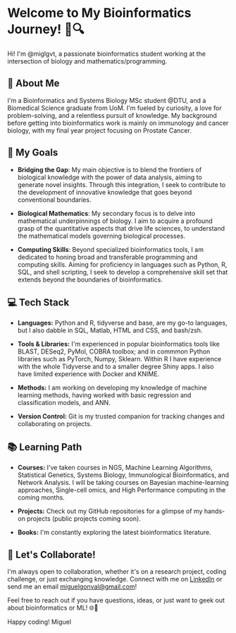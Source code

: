 # Welcome to My Bioinformatics Journey! 🧬🔍

Hi! I'm @miglgvt, a passionate bioinformatics student working at the intersection of biology and mathematics/programming. 

## 🧪 About Me

I'm a Bioinformatics and Systems Biology MSc student @DTU, and a Biomedical Science graduate from UoM. I'm fueled by curiosity, a love for problem-solving, and a relentless pursuit of knowledge. My background before getting into bioinformatics work is mainly on immunology and cancer biology, with my final year project focusing on Prostate Cancer.

## 🚀 My Goals

- **Bridging the Gap**: My main objective is to blend the frontiers of biological knowledge with the power of data analysis, aiming to generate novel insights. Through this integration, I seek to contribute to the development of innovative knowledge that goes beyond conventional boundaries.
 
- **Biological Mathematics**: My secondary focus is to delve into mathematical underpinnings of biology. I aim to acquire a profound grasp of the quantitative aspects that drive life sciences, to understand the mathematical models governing biological processes.

- **Computing Skills**: Beyond specialized bioinformatics tools, I am dedicated to honing broad and transferable programming and computing skills. Aiming for proficiency in languages such as Python, R, SQL, and shell scripting, I seek to develop a comprehensive skill set that extends beyond the boundaries of bioinformatics.


## 💻 Tech Stack

- **Languages:** Python and R, tidyverse and base, are my go-to languages, but I also dabble in SQL, Matlab, HTML and CSS, and bash/zsh. 

- **Tools & Libraries:** I'm experienced in popular bioinformatics tools like BLAST, DESeq2, PyMol, COBRA toolbox; and in commmon Python libraries such as PyTorch, Numpy, Sklearn. Within R I have experience with the whole Tidyverse and to a smaller degree Shiny apps. I also have limited experience with Docker and KNIME.
  
- **Methods:** I am working on developing my knowledge of machine learning methods, having worked with basic regression and classification models, and ANN.
  
- **Version Control:** Git is my trusted companion for tracking changes and collaborating on projects.

## 📚 Learning Path

- **Courses:** I've taken courses in NGS, Machine Learning Algorithms, Statistical Genetics, Systems Biology, Immunological Bioinformatics, and Network Analysis. I will be taking courses on Bayesian machine-learning approaches, Single-cell omics, and High Performance computing in the coming months.

- **Projects:** Check out my GitHub repositories for a glimpse of my hands-on projects (public projects coming soon).

- **Books:** I'm constantly exploring the latest bioinformatics literature.

## 🤝 Let's Collaborate!

I'm always open to collaboration, whether it's on a research project, coding challenge, or just exchanging knowledge. Connect with me on [LinkedIn](https://www.linkedin.com/in/miguel-gonvaltej/) or send me an email miguelgonval@gmail.com!

Feel free to reach out if you have questions, ideas, or just want to geek out about bioinformatics or ML! 🌐🧬

Happy coding!
Miguel
